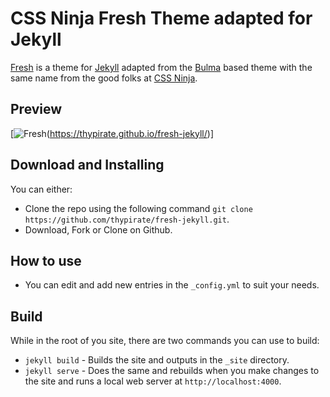 # CSS Ninja Fresh Theme adapted for Jekyll

[Fresh](https://cssninja.io/themes/fresh) is a theme for [Jekyll](https://jekyllrb.com) adapted from the [Bulma](https://bulma.io/) based theme with the same name from the good folks at [CSS Ninja](https://cssninja.io/).

## Preview
[![Fresh](https://github.com/thypirate/fresh-jekyll/blob/master/screenshot.png)(https://thypirate.github.io/fresh-jekyll/)]

## Download and Installing
You can either:
* Clone the repo using the following command ```git clone https://github.com/thypirate/fresh-jekyll.git```.
* Download, Fork or Clone on Github.

## How to use
* You can edit and add new entries in the ```_config.yml``` to suit your needs.

## Build
While in the root of you site, there are two commands you can use to build:
* ```jekyll build``` - Builds the site and outputs in the ```_site``` directory.
* ```jekyll serve``` - Does the same and rebuilds when you make changes to the site and runs a local web server at ```http://localhost:4000```.
